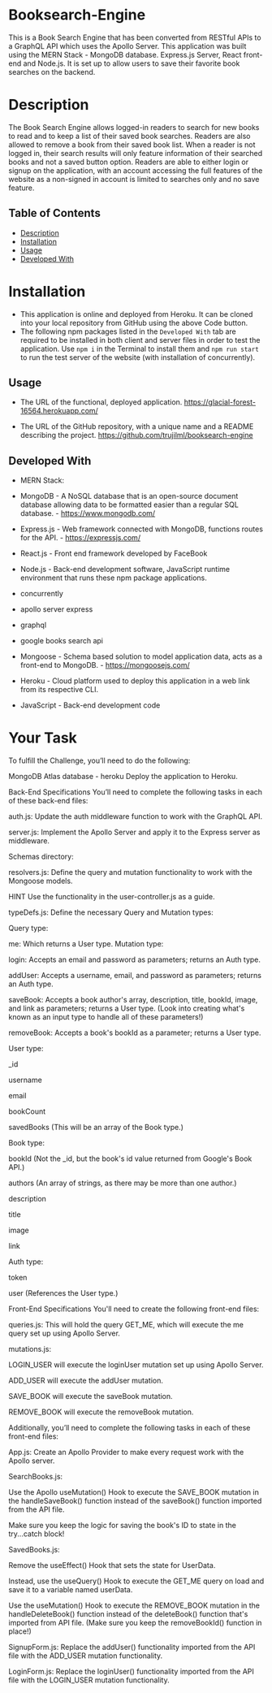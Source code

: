 # Booksearch-Engine

<!-- screenshot or gif of functioning deployed website -->
This is a Book Search Engine that has been converted from RESTful APIs to a GraphQL API which uses the Apollo Server. This application was built using the MERN Stack - MongoDB database. Express.js Server, React front-end and Node.js. It is set up to allow users to save their favorite book searches on the backend.

# Description

<!-- screenshots of site showing sign in and logged in functionality  -->
The Book Search Engine allows logged-in readers to search for new books to read and to keep a list of their saved book searches. Readers are also allowed to remove a book from their saved book list. When a reader is not logged in, their search results will only feature information of their searched books and not a saved button option. Readers are able to either login or signup on the application, with an account accessing the full features of the website as a non-signed in account is limited to searches only and no save feature.


## Table of Contents
- [Description](#Description)
- [Installation](#Installation)
- [Usage](#Usage)
- [Developed With](#Developed-with)

# Installation
- This application is online and deployed from Heroku. It can be cloned into your local repository from GitHub using the above Code button.
- The following npm packages listed in the `Developed With` tab are required to be installed in both client and server files in order to test the application. Use `npm i` in the Terminal to install them and `npm run start` to run the test server of the website (with installation of concurrently).

## Usage

- The URL of the functional, deployed application. 
https://glacial-forest-16564.herokuapp.com/

- The URL of the GitHub repository, with a unique name and a README describing the project.
https://github.com/trujilml/booksearch-engine 

## Developed With
- MERN Stack:
- MongoDB - A NoSQL database that is an open-source document database allowing data to be formatted easier than a regular SQL database. - https://www.mongodb.com/
- Express.js - Web framework connected with MongoDB, functions routes for the API. - https://expressjs.com/ 
- React.js - Front end framework developed by FaceBook
- Node.js - Back-end development software, JavaScript runtime environment that runs these npm package applications.

- concurrently
- apollo server express
- graphql
- google books search api 

- Mongoose - Schema based solution to model application data, acts as a front-end to MongoDB. - https://mongoosejs.com/
- Heroku - Cloud platform used to deploy this application in a web link from its respective CLI.
- JavaScript - Back-end development code

# Your Task


To fulfill the Challenge, you’ll need to do the following:

MongoDB Atlas database - heroku 
Deploy the application to Heroku.







Back-End Specifications
You’ll need to complete the following tasks in each of these back-end files:

auth.js: Update the auth middleware function to work with the GraphQL API.

server.js: Implement the Apollo Server and apply it to the Express server as middleware.



Schemas directory:


resolvers.js: Define the query and mutation functionality to work with the Mongoose models.

HINT
Use the functionality in the user-controller.js as a guide.

typeDefs.js: Define the necessary Query and Mutation types:

Query type:

me: Which returns a User type.
Mutation type:

login: Accepts an email and password as parameters; returns an Auth type.

addUser: Accepts a username, email, and password as parameters; returns an Auth type.

saveBook: Accepts a book author's array, description, title, bookId, image, and link as parameters; returns a User type. (Look into creating what's known as an input type to handle all of these parameters!)

removeBook: Accepts a book's bookId as a parameter; returns a User type.

User type:

_id

username

email

bookCount

savedBooks (This will be an array of the Book type.)

Book type:

bookId (Not the _id, but the book's id value returned from Google's Book API.)

authors (An array of strings, as there may be more than one author.)

description

title

image

link

Auth type:

token

user (References the User type.)


Front-End Specifications
You'll need to create the following front-end files:

queries.js: This will hold the query GET_ME, which will execute the me query set up using Apollo Server.

mutations.js:

LOGIN_USER will execute the loginUser mutation set up using Apollo Server.

ADD_USER will execute the addUser mutation.

SAVE_BOOK will execute the saveBook mutation.

REMOVE_BOOK will execute the removeBook mutation.

Additionally, you’ll need to complete the following tasks in each of these front-end files:

App.js: Create an Apollo Provider to make every request work with the Apollo server.

SearchBooks.js:

Use the Apollo useMutation() Hook to execute the SAVE_BOOK mutation in the handleSaveBook() function instead of the saveBook() function imported from the API file.

Make sure you keep the logic for saving the book's ID to state in the try...catch block!

SavedBooks.js:

Remove the useEffect() Hook that sets the state for UserData.

Instead, use the useQuery() Hook to execute the GET_ME query on load and save it to a variable named userData.

Use the useMutation() Hook to execute the REMOVE_BOOK mutation in the handleDeleteBook() function instead of the deleteBook() function that's imported from API file. (Make sure you keep the removeBookId() function in place!)

SignupForm.js: Replace the addUser() functionality imported from the API file with the ADD_USER mutation functionality.

LoginForm.js: Replace the loginUser() functionality imported from the API file with the LOGIN_USER mutation functionality.

